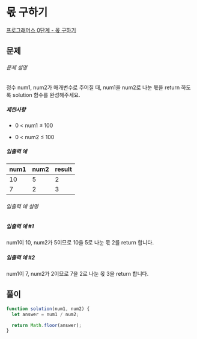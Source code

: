# 몫 구하기

[프로그래머스 0단계 - 몫 구하기](https://school.programmers.co.kr/learn/courses/30/lessons/120805)

## 문제

###### 문제 설명

정수 num1, num2가 매개변수로 주어질 때, num1을 num2로 나눈 몫을 return 하도록 solution 함수를 완성해주세요.

##### 제한사항

- 0 < num1 ≤ 100

- 0 < num2 ≤ 100

##### 입출력 예

| num1 | num2 | result |
| ---- | ---- | ------ |
| 10   | 5    | 2      |
| 7    | 2    | 3      |

###### 입출력 예 설명

##### 입출력 예 #1

num1이 10, num2가 5이므로 10을 5로 나눈 몫 2를 return 합니다.

##### 입출력 예 #2

num1이 7, num2가 2이므로 7을 2로 나눈 몫 3을 return 합니다.

## 풀이

```javascript
function solution(num1, num2) {
  let answer = num1 / num2;

  return Math.floor(answer);
}
```
